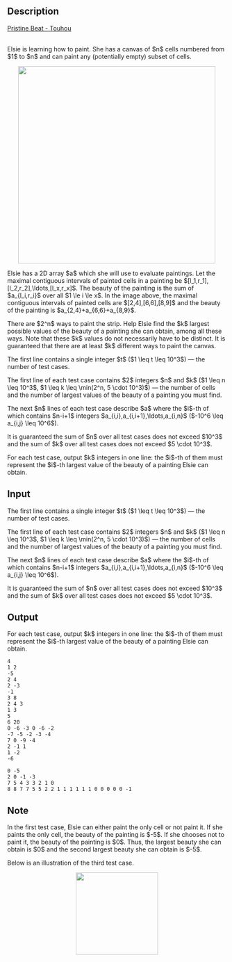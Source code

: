 ## Description

<div><div class="epigraph"><div class="epigraph-text"><span class="tex-font-style-it"><a href="https://soundcloud.com/jackaltroy/sets/primordial-beat-pristine-beat">Pristine Beat - Touhou</a></span></div><div class="epigraph-source">⠀</div></div><p>Elsie is learning how to paint. She has a canvas of $n$ cells numbered from $1$ to $n$ and can paint any (potentially empty) subset of cells.</p><center> <img class="tex-graphics" src="./34490/file/gByFO9WV.png" style="max-width: 100.0%;max-height: 100.0%;" width="454px"> </center><p>Elsie has a 2D array $a$ which she will use to evaluate paintings. Let the maximal contiguous intervals of painted cells in a painting be $[l_1,r_1],[l_2,r_2],\ldots,[l_x,r_x]$. The <span class="tex-font-style-it">beauty</span> of the painting is the sum of $a_{l_i,r_i}$ over all $1 \le i \le x$. In the image above, the maximal contiguous intervals of painted cells are $[2,4],[6,6],[8,9]$ and the <span class="tex-font-style-it">beauty</span> of the painting is $a_{2,4}+a_{6,6}+a_{8,9}$.</p><p>There are $2^n$ ways to paint the strip. Help Elsie find the $k$ largest possible values of the <span class="tex-font-style-it">beauty</span> of a painting she can obtain, among all these ways. Note that these $k$ values do not necessarily have to be distinct. It is guaranteed that there are at least $k$ different ways to paint the canvas. </p></div><div class="input-specification"><p>The first line contains a single integer $t$ ($1 \leq t \leq 10^3$)&nbsp;— the number of test cases.</p><p>The first line of each test case contains $2$ integers $n$ and $k$ ($1 \leq n \leq 10^3$, $1 \leq k \leq \min(2^n, 5 \cdot 10^3)$)&nbsp;— the number of cells and the number of largest values of the <span class="tex-font-style-it">beauty</span> of a painting you must find.</p><p>The next $n$ lines of each test case describe $a$ where the $i$-th of which contains $n-i+1$ integers $a_{i,i},a_{i,i+1},\ldots,a_{i,n}$ ($-10^6 \leq a_{i,j} \leq 10^6$).</p><p>It is guaranteed the sum of $n$ over all test cases does not exceed $10^3$ and the sum of $k$ over all test cases does not exceed $5 \cdot 10^3$.</p></div><div class="output-specification"><p>For each test case, output $k$ integers in one line: the $i$-th of them must represent the $i$-th largest value of the <span class="tex-font-style-it">beauty</span> of a painting Elsie can obtain.</p></div>

## Input

<p>The first line contains a single integer $t$ ($1 \leq t \leq 10^3$)&nbsp;— the number of test cases.</p><p>The first line of each test case contains $2$ integers $n$ and $k$ ($1 \leq n \leq 10^3$, $1 \leq k \leq \min(2^n, 5 \cdot 10^3)$)&nbsp;— the number of cells and the number of largest values of the <span class="tex-font-style-it">beauty</span> of a painting you must find.</p><p>The next $n$ lines of each test case describe $a$ where the $i$-th of which contains $n-i+1$ integers $a_{i,i},a_{i,i+1},\ldots,a_{i,n}$ ($-10^6 \leq a_{i,j} \leq 10^6$).</p><p>It is guaranteed the sum of $n$ over all test cases does not exceed $10^3$ and the sum of $k$ over all test cases does not exceed $5 \cdot 10^3$.</p>

## Output

<p>For each test case, output $k$ integers in one line: the $i$-th of them must represent the $i$-th largest value of the <span class="tex-font-style-it">beauty</span> of a painting Elsie can obtain.</p>





```input1|2,3,7,8,9,10
4
1 2
-5
2 4
2 -3
-1
3 8
2 4 3
1 3
5
6 20
0 -6 -3 0 -6 -2
-7 -5 -2 -3 -4
7 0 -9 -4
2 -1 1
1 -2
-6
```




```output1
0 -5 
2 0 -1 -3 
7 5 4 3 3 2 1 0 
8 8 7 7 5 5 2 2 1 1 1 1 1 1 0 0 0 0 0 -1
```



## Note

<p>In the first test case, Elsie can either paint the only cell or not paint it. If she paints the only cell, the beauty of the painting is $-5$. If she chooses not to paint it, the beauty of the painting is $0$. Thus, the largest beauty she can obtain is $0$ and the second largest beauty she can obtain is $-5$. </p><p>Below is an illustration of the third test case.</p><center> <img class="tex-graphics" src="./34490/file/sgbKLKmB.png" style="max-width: 100.0%;max-height: 100.0%;" width="189px"> </center>
